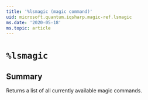 ```yaml
---
title: '%lsmagic (magic command)'
uid: microsoft.quantum.iqsharp.magic-ref.lsmagic
ms.date: '2020-05-18'
ms.topic: article
---
```


<!--
    NB: This file has been automatically generated from Microsoft.Quantum.IQSharp.Kernel.dll,
        please do not manually edit it.

    [DEBUG] JSON source:
        {"Name": "%lsmagic", "Documentation": {"Summary": "Returns a list of all currently available magic commands.", "Full": null, "Description": null, "Remarks": null, "Examples": null, "SeeAlso": null}, "AssemblyName": "Microsoft.Quantum.IQSharp.Kernel"}
-->

# `%lsmagic`

## Summary

Returns a list of all currently available magic commands.
